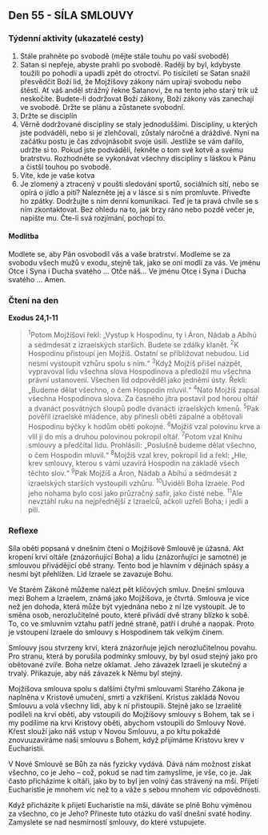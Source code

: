 ## Den 55 - SÍLA SMLOUVY

### Týdenní aktivity (ukazatelé cesty)

1. Stále prahněte po svobodě (mějte stále touhu po vaší svobodě)
1. Satan si nepřeje, abyste prahli po svobodě. Raději by byl, kdybyste toužili po pohodlí a upadli zpět do otroctví. Po tisíciletí se Satan snažil přesvědčit Boží lid, že Mojžíšovy zákony nám upírají svobodu nebo štěstí. Ať váš anděl strážný řekne Satanovi, že na tento jeho starý trik už neskočíte. Budete-li dodržovat Boží zákony, Boží zákony vás zanechají ve svobodě. Držte se plánu a zůstanete svobodní.
1. Držte se disciplín
1. Věrně dodržované disciplíny se staly jednoduššími. Disciplíny, u kterých jste podváděli, nebo si je zlehčovali, zůstaly náročné a dráždivé. Nyní na začátku postu je čas zdvojnásobit svoje úsilí. Jestliže se vám dařilo, udržte si to. Pokud jste podváděli, řekněte o tom své kotvě a svému bratrstvu. Rozhodněte se vykonávat všechny disciplíny s láskou k Pánu a čistší touhou po svobodě.
1. Víte, kde je vaše kotva
1. Je zlomený a ztracený v poušti sledování sportů, sociálních sítí, nebo se opírá o jídlo a pití? Nalezněte jej a v lásce si s ním promluvte. Přiveďte ho zpátky. Dodržujte s ním denní komunikaci. Teď je ta pravá chvíle se s ním zkontaktovat. Bez ohledu na to, jak brzy ráno nebo pozdě večer je, napište mu. Čte-li svá rozjímání, pochopí to.

#### Modlitba

Modlete se, aby Pán osvobodil vás a vaše bratrství.
Modleme se za svobodu všech mužů v exodu, stejně tak, jako se oni modlí za vás.
Ve jménu Otce i Syna i Ducha svatého … Otče náš… Ve jménu Otce i Syna i Ducha svatého … Amen.

### Čtení na den

**Exodus 24,1-11**

> <sup>1</sup>Potom Mojžíšovi řekl: „Vystup k Hospodinu, ty i Áron, Nádab a Abíhú a sedmdesát z izraelských starších. Budete se zdálky klanět.
> <sup>2</sup>K Hospodinu přistoupí jen Mojžíš. Ostatní se přibližovat nebudou. Lid nesmí vystoupit vzhůru spolu s ním.“
> <sup>3</sup>Když Mojžíš přišel nazpět, vypravoval lidu všechna slova Hospodinova a předložil mu všechna právní ustanovení. Všechen lid odpověděl jako jedněmi ústy. Řekli: „Budeme dělat všechno, o čem Hospodin mluvil.“
> <sup>4</sup>Nato Mojžíš zapsal všechna Hospodinova slova. Za časného jitra postavil pod horou oltář a dvanáct posvátných sloupů podle dvanácti izraelských kmenů.
> <sup>5</sup>Pak pověřil izraelské mládence, aby přinesli oběti zápalné a obětovali Hospodinu býčky k hodům oběti pokojné.
> <sup>6</sup>Mojžíš vzal polovinu krve a vlil ji do mís a druhou polovinou pokropil oltář.
> <sup>7</sup>Potom vzal Knihu smlouvy a předčítal lidu. Prohlásili: „Poslušně budeme dělat všechno, o čem Hospodin mluvil.“
> <sup>8</sup>Mojžíš vzal krev, pokropil lid a řekl: „Hle, krev smlouvy, kterou s vámi uzavírá Hospodin na základě všech těchto slov.“
> <sup>9</sup>Pak Mojžíš a Áron, Nádab a Abíhú a sedmdesát z izraelských starších vystoupili vzhůru.
> <sup>10</sup>Uviděli Boha Izraele. Pod jeho nohama bylo cosi jako průzračný safír, jako čisté nebe.
> <sup>11</sup>Ale nevztáhl ruku na nejpřednější z Izraelců, ačkoli uzřeli Boha; i jedli a pili.

### Reflexe

Síla oběti popsaná v dnešním čtení o Mojžíšově Smlouvě je úžasná. Akt kropení krví oltáře (znázorňující
Boha) a lidu (znázorňující je samotné) je smlouvou přivádějící obě strany. Tento bod je hlavním v dějinách
spásy a nesmí být přehlížen. Lid Izraele se zavazuje Bohu.

Ve Starém Zákoně můžeme nalézt pět klíčových smluv. Dnešní smlouva mezi Bohem a Izraelem, známá
jako Mojžíšova, je čtvrtá. Smlouva je více než jen dohoda, která může být vyjednána nebo z ní lze vystoupit.
Je to směna osob, nerozlučitelné pouto, které přivádí dvě strany blízko k sobě. To, co ve smluvním vztahu
patří jedné straně, patří i druhé a naopak. Proto je vstoupení Izraele do smlouvy s Hospodinem tak velkým
činem.

Smlouvy jsou stvrzeny krví, která znázorňuje jejich nerozlučitelnou povahu. Pro stranu, která by porušila
podmínky smlouvy, by byl osud stejný jako pro obětované zvíře. Boha nelze oklamat. Jeho závazek Izraeli je
skutečný a trvalý. Přikazuje, aby náš závazek k Němu byl stejný.

Mojžíšova smlouva spolu s dalšími čtyřmi smlouvami Starého Zákona je naplněna v Kristově umučení, smrti
a vzkříšení. Kristus zakládá Novou Smlouvu a volá všechny lidi, aby k ní přistoupili. Stejně jako se Izraelité
podíleli na krvi oběti, aby vstoupili do Mojžíšovy smlouvy s Bohem, tak se i my podílíme na krvi Kristovy
oběti, abychom vstoupili do Smlouvy Nové. Křest slouží jako náš vstup v Novou Smlouvu, a po křtu
pokaždé znovuuzavíráme naši smlouvu s Bohem, když přijímáme Kristovu krev v Eucharistii.

V Nové Smlouvě se Bůh za nás fyzicky vydává. Dává nám možnost získat všechno, co je Jeho – což, pokud
se nad tím zamyslíme, je vše, co je. Jak často přicházíme k oltáři, jako by to byl jen volný čas strávený na
mši. Přijetí Eucharistie je mnohem víc než to a váže s sebou mnohem víc odpovědnosti.

Když přicházíte k přijetí Eucharistie na mši, dáváte se plně Bohu výměnou za všechno, co je Jeho? Přineste
tuto otázku do vaší dnešní svaté hodiny. Zamyslete se nad nesmírností smlouvy, do které vstupujete.
